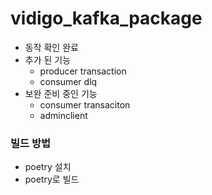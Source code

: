 # vidigo_kafka_package


- 동작 확인 완료
- 추가 된 기능
  - producer transaction
  - consumer dlq
- 보완 준비 중인 기능
  - consumer transaciton
  - adminclient


### 빌드 방법
- poetry 설치
- poetry로 빌드
